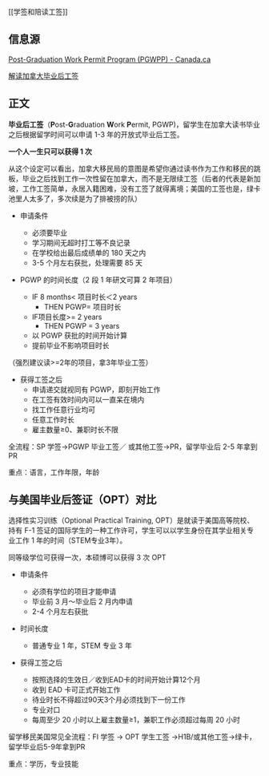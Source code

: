 [[学签和陪读工签]]

## 信息源

[Post-Graduation Work Permit Program (PGWPP) - Canada.ca](https://www.canada.ca/en/immigration-refugees-citizenship/corporate/publications-manuals/operational-bulletins-manuals/temporary-residents/study-permits/post-graduation-work-permit-program.html)

[解读加拿大毕业后工签](https://www.ciyes.ca/post/%E7%A1%AC%E5%B9%B2%E8%B4%A7-%E8%89%AF%E5%BF%83%E8%A7%A3%E8%AF%BB%E5%8A%A0%E6%8B%BF%E5%A4%A7%E6%AF%95%E4%B8%9A%E5%90%8E%E5%B7%A5%E7%AD%BE)

## 正文

**毕业后工签**（**P**ost-**G**raduation **W**ork **P**ermit, PGWP)，留学生在加拿大读书毕业之后根据留学时间可以申请 1-3 年的开放式毕业后工签。

**一个人一生只可以获得 1 次**

从这个设定可以看出，加拿大移民局的意图是希望你通过读书作为工作和移民的跳板，毕业之后找到工作一次性留在加拿大，而不是无限续工签（后者的代表是新加坡，工作工签简单，永居入籍困难，没有工签了就得离境；美国的工签也是，绿卡池里人太多了，多次续是为了排被捞的队）

- 申请条件
	- 必须要毕业
	- 学习期间无超时打工等不良记录
	- 在学校给出最后成绩单的 180 天之内
	- 3-5 个月左右获批，处理需要 85 天


- PGWP 的时间长度（2 段 1 年研文可算 2 年项目）
	- IF 8 months< 项目时长＜2 years
		- THEN PGWP= 项目时长
	- IF项目长度>= 2 years
		- THEN PGWP = 3 years
	- 以 PGWP 获批的时间开始计算
	- 提前毕业不影响项目时长

（强烈建议读>=2年的项目，拿3年毕业工签）

- 获得工签之后
	- 申请递交就视同有 PGWP，即刻开始工作
	- 在工签有效时间内可以一直呆在境内
	- 找工作任意行业均可
	- 任意工作时长
	- 雇主数量≥0、兼职时长不限

全流程：SP 学签→PGWP 毕业工签／ 或其他工签→PR，留学毕业后 2-5 年拿到 PR

重点：语言，工作年限，年龄


## 与美国毕业后签证（OPT）对比

选择性实习训练（Optional Practical Training, OPT）是就读于美国高等院校、持有 F-1 签证的国际学生的一种工作许可，学生可以以学生身份在其学业相关专业工作 1 年的时间（STEM专业3年）。

同等级学位可获得一次，本硕博可以获得 3 次 OPT

- 申请条件
	- 必须有学位的项目才能申请
	- 毕业前 3 月～毕业后 2 月内申请
	- 2-4 个月左右获批

- 时间长度
	- 普通专业 1 年，STEM 专业 3 年


- 获得工签之后
	- 按照选择的生效日／收到EAD卡的时间开始计算12个月
	- 收到 EAD 卡可正式开始工作
	- 待业时长不得超过90天3个月必须找到下一份工作
	- 专业对口
	- 每周至少 20 小时以上雇主数量≥1，兼职工作必须超过每周 20 小时

留学移民美国常见全流程：FI 学签 → OPT 学生工签 →H1B/或其他工签→绿卡，留学毕业后5-9年拿到PR

重点：学历，专业技能